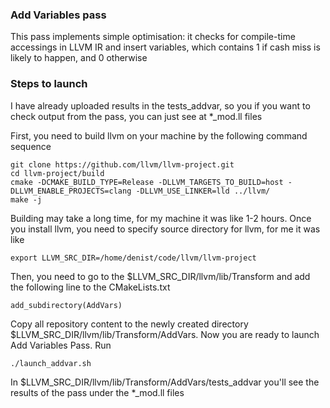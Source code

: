 ### Add Variables pass
This pass implements simple optimisation: it checks for compile-time accessings in LLVM IR and insert variables, which contains 1 if cash miss is likely to happen, and 0 otherwise
### Steps to launch 
I have already uploaded results in the tests_addvar, so you if you want to check output from the pass, you can just see at *_mod.ll files

First, you need to build llvm on your machine by the following command sequence
````
git clone https://github.com/llvm/llvm-project.git
cd llvm-project/build
cmake -DCMAKE_BUILD_TYPE=Release -DLLVM_TARGETS_TO_BUILD=host -DLLVM_ENABLE_PROJECTS=clang -DLLVM_USE_LINKER=lld ../llvm/
make -j
````
Building may take a long time, for my machine it was like 1-2 hours.
Once you install llvm, you need to specify source directory for llvm, for me it was like
````
export LLVM_SRC_DIR=/home/denist/code/llvm/llvm-project
````
Then, you need to go to the $LLVM_SRC_DIR/llvm/lib/Transform and add the following line to the CMakeLists.txt
````
add_subdirectory(AddVars)
````
Copy all repository content to the newly created directory $LLVM_SRC_DIR/llvm/lib/Transform/AddVars.
Now you are ready to launch Add Variables Pass. Run
````
./launch_addvar.sh
````
In $LLVM_SRC_DIR/llvm/lib/Transform/AddVars/tests_addvar you'll see the results of the pass under the *_mod.ll files
